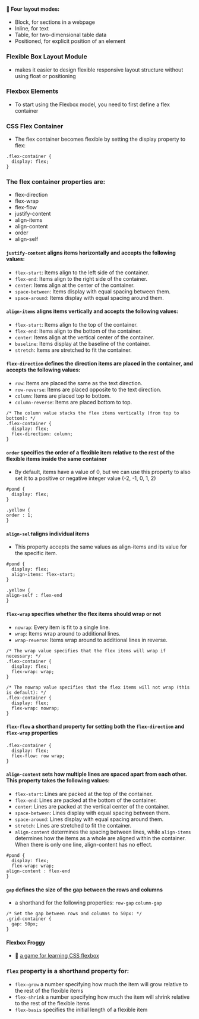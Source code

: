 #### 🎯 Four layout modes:

- Block, for sections in a webpage
- Inline, for text
- Table, for two-dimensional table data
- Positioned, for explicit position of an element

### Flexible Box Layout Module

- makes it easier to design flexible responsive layout structure without using float or positioning

### Flexbox Elements

- To start using the Flexbox model, you need to first define a flex container

### CSS Flex Container

- The flex container becomes flexible by setting the display property to flex:

```
.flex-container {
  display: flex;
}
```

### The flex container properties are:

- flex-direction
- flex-wrap
- flex-flow
- justify-content
- align-items
- align-content
- order
- align-self

#### `justify-content` aligns items horizontally and accepts the following values:

- `flex-start`: Items align to the left side of the container.
- `flex-end`: Items align to the right side of the container.
- `center`: Items align at the center of the container.
- `space-between`: Items display with equal spacing between them.
- `space-around`: Items display with equal spacing around them.

#### `align-items` aligns items vertically and accepts the following values:

- `flex-start`: Items align to the top of the container.
- `flex-end`: Items align to the bottom of the container.
- `center`: Items align at the vertical center of the container.
- `baseline`: Items display at the baseline of the container.
- `stretch`: Items are stretched to fit the container.

#### `flex-direction` defines the direction items are placed in the container, and accepts the following values:

- `row`: Items are placed the same as the text direction.
- `row-reverse`: Items are placed opposite to the text direction.
- `column`: Items are placed top to bottom.
- `column-reverse`: Items are placed bottom to top.

```
/* The column value stacks the flex items vertically (from top to bottom): */
.flex-container {
  display: flex;
  flex-direction: column;
}
```

#### `order` specifies the order of a flexible item relative to the rest of the flexible items inside the same container

- By default, items have a value of 0, but we can use this property to also set it to a positive or negative integer value (-2, -1, 0, 1, 2)

```
#pond {
  display: flex;
}

.yellow {
order : 1;
}
```

#### `align-self`aligns individual items

- This property accepts the same values as align-items and its value for the specific item.

```
#pond {
  display: flex;
  align-items: flex-start;
}

.yellow {
align-self : flex-end
}
```

#### `flex-wrap` specifies whether the flex items should wrap or not

- `nowrap`: Every item is fit to a single line.
- `wrap`: Items wrap around to additional lines.
- `wrap-reverse`: Items wrap around to additional lines in reverse.

```
/* The wrap value specifies that the flex items will wrap if necessary: */
.flex-container {
  display: flex;
  flex-wrap: wrap;
}
```

```
/* The nowrap value specifies that the flex items will not wrap (this is default): */
.flex-container {
  display: flex;
  flex-wrap: nowrap;
}
```

#### `flex-flow` a shorthand property for setting both the `flex-direction` and `flex-wrap` properties

```
.flex-container {
  display: flex;
  flex-flow: row wrap;
}
```

#### `align-content` sets how multiple lines are spaced apart from each other. This property takes the following values:

- `flex-start`: Lines are packed at the top of the container.
- `flex-end`: Lines are packed at the bottom of the container.
- `center`: Lines are packed at the vertical center of the container.
- `space-between`: Lines display with equal spacing between them.
- `space-around`: Lines display with equal spacing around them.
- `stretch`: Lines are stretched to fit the container.
- `align-content` determines the spacing between lines, while `align-items` determines how the items as a whole are aligned within the container. When there is only one line, align-content has no effect.

```
#pond {
  display: flex;
  flex-wrap: wrap;
align-content : flex-end
}
```

#### `gap` defines the size of the gap between the rows and columns

- a shorthand for the following properties: `row-gap` `column-gap`

```
/* Set the gap between rows and columns to 50px: */
.grid-container {
  gap: 50px;
}
```

#### Flexbox Froggy

- 🔗 [a game for learning CSS flexbox](https://flexboxfroggy.com/)

### `flex` property is a shorthand property for:

- `flex-grow` a number specifying how much the item will grow relative to the rest of the flexible items
- `flex-shrink` a number specifying how much the item will shrink relative to the rest of the flexible items
- `flex-basis` specifies the initial length of a flexible item

